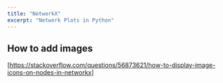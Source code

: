 ```yaml
---
title: "NetworkX"
excerpt: "Network Plots in Python"
---
```




## How to add images
[https://stackoverflow.com/questions/56873621/how-to-display-image-icons-on-nodes-in-networkx]
